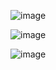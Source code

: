 ![image](https://github.com/AliyanShahid/sit725-2023-t1-prac6/assets/58160510/43742d7b-e6b3-47a3-bdca-b7aa01452bd7)




![image](https://github.com/AliyanShahid/sit725-2023-t1-prac6/assets/58160510/3a8d1b99-56e4-4b59-ad25-343bd943fb55)






![image](https://github.com/AliyanShahid/sit725-2023-t1-prac6/assets/58160510/08227230-d7c3-4c2d-9ff2-c3233b33f88b)

